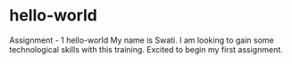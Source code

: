 # hello-world
Assignment - 1 hello-world
My name is Swati. I am looking to gain some technological skills with this training.
Excited to begin my first assignment.
